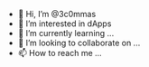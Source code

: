 - 👋 Hi, I’m @3c0mmas
- 👀 I’m interested in dApps 
- 🌱 I’m currently learning ...
- 💞️ I’m looking to collaborate on ...  
- 📫 How to reach me ... 

<!---
3c0mmas/3c0mmas is a ✨ special ✨ repository because its `README.md` (this file) appears on your GitHub profile.
You can click the Preview link to take a look at your changes.
--->
